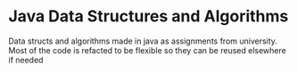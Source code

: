 # Java Data Structures and Algorithms
 Data structs and algorithms made in java as assignments from university. Most of the code is refacted to be flexible so they can be reused elsewhere if needed
